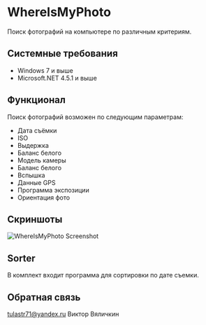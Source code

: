 # WhereIsMyPhoto
Поиск фотографий на компьютере по различным критериям.

## Системные требования
- Windows 7 и выше
- Microsoft.NET 4.5.1 и выше   

## Функционал
Поиск фотографий возможен по следующим параметрам:
- Дата съёмки
- ISO
- Выдержка
- Баланс белого
- Модель камеры
- Баланс белого
- Вспышка
- Данные GPS
- Программа экспозиции
- Ориентация фото

## Скриншоты

![WhereIsMyPhoto Screenshot](https://github.com/va-utils/WhereIsMyPhoto/blob/master/screen.PNG?raw=true "WhereIsMyPhoto Yandex Disk")


## Sorter

В комплект входит программа для сортировки по дате съемки.   

## Обратная связь
tulastr71@yandex.ru
Виктор Вяличкин
